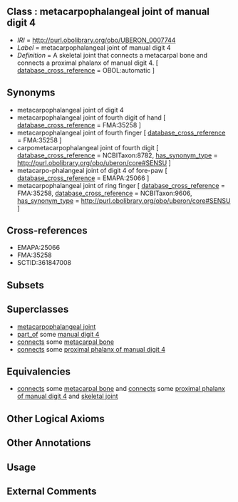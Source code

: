 
## Class : metacarpophalangeal joint of manual digit 4

 * *IRI* = http://purl.obolibrary.org/obo/UBERON_0007744
 * *Label* = metacarpophalangeal joint of manual digit 4
 * *Definition* = A skeletal joint that connects a metacarpal bone and connects a proximal phalanx of manual digit 4. [ [database_cross_reference](../../ef/oboInOwl#hasDbXref.md) = OBOL:automatic ]

## Synonyms

 * metacarpophalangeal joint of digit 4
 * metacarpophalangeal joint of fourth digit of hand [ [database_cross_reference](../../ef/oboInOwl#hasDbXref.md) = FMA:35258 ]
 * metacarpophalangeal joint of fourth finger [ [database_cross_reference](../../ef/oboInOwl#hasDbXref.md) = FMA:35258 ]
 * carpometacarpophalangeal joint of fourth digit [ [database_cross_reference](../../ef/oboInOwl#hasDbXref.md) = NCBITaxon:8782, [has_synonym_type](../../pe/oboInOwl#hasSynonymType.md) = http://purl.obolibrary.org/obo/uberon/core#SENSU ]
 * metacarpo-phalangeal joint of digit 4 of fore-paw [ [database_cross_reference](../../ef/oboInOwl#hasDbXref.md) = EMAPA:25066 ]
 * metacarpophalangeal joint of ring finger [ [database_cross_reference](../../ef/oboInOwl#hasDbXref.md) = FMA:35258, [database_cross_reference](../../ef/oboInOwl#hasDbXref.md) = NCBITaxon:9606, [has_synonym_type](../../pe/oboInOwl#hasSynonymType.md) = http://purl.obolibrary.org/obo/uberon/core#SENSU ]

## Cross-references

 * EMAPA:25066
 * FMA:35258
 * SCTID:361847008

## Subsets


## Superclasses

 * [metacarpophalangeal joint](../../UBERON/95/UBERON_0003695.md)
 * [part_of](../../BFO/50/BFO_0000050.md) some [manual digit 4](../../UBERON/24/UBERON_0003624.md)
 * [connects](../../ts/core#connects.md) some [metacarpal bone](../../UBERON/74/UBERON_0002374.md)
 * [connects](../../ts/core#connects.md) some [proximal phalanx of manual digit 4](../../UBERON/30/UBERON_0004330.md)

## Equivalencies

 * [connects](../../ts/core#connects.md) some [metacarpal bone](../../UBERON/74/UBERON_0002374.md) and [connects](../../ts/core#connects.md) some [proximal phalanx of manual digit 4](../../UBERON/30/UBERON_0004330.md) and [skeletal joint](../../UBERON/82/UBERON_0000982.md)

## Other Logical Axioms


## Other Annotations


## Usage


## External Comments

